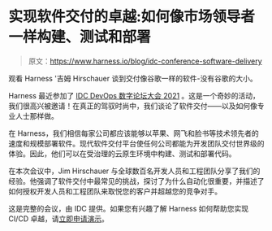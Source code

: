 # 实现软件交付的卓越:如何像市场领导者一样构建、测试和部署

> 原文：<https://www.harness.io/blog/idc-conference-software-delivery>

观看 Harness '吉姆 Hirschauer 谈到交付像谷歌一样的软件-没有谷歌的大小。

Harness 最近参加了 [IDC DevOps 数字论坛大会 2021](https://www.idc.com/eu/events/68360-idc-devops-digital-forum) 。这是一个奇妙的活动，我们很高兴被邀请！在真正的驾驭时尚中，我们谈论了软件交付——以及如何像专业人士那样做。

在 Harness，我们相信每家公司都应该能够以苹果、网飞和脸书等技术领先者的速度和规模部署软件。现代软件交付平台使任何公司都能为开发团队交付世界级的体验。因此，他们可以在受治理的云原生环境中构建、测试和部署代码。

在本次会议中，Jim Hirschauer 与全球数百名开发人员和工程团队分享了我们的经验。他强调了软件交付中最常见的挑战，探讨了为什么自动化很重要，并描述了如何授权开发人员和工程团队来取悦您的客户并超越您的竞争对手。

这是完整的会议，由 IDC 提供。如果您有兴趣了解 Harness 如何帮助您实现 CI/CD 卓越，请[立即申请演示](https://harness.io/demo/)。